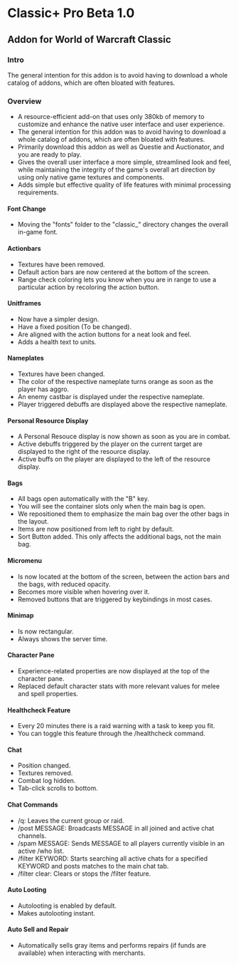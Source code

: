 # Classic+ Pro Beta 1.0

## Addon for World of Warcraft Classic

### Intro
The general intention for this addon is to avoid having to download a whole catalog of addons, which are often bloated with features.

### Overview
- A resource-efficient add-on that uses only 380kb of memory to customize and enhance the native user interface and user experience.
- The general intention for this addon was to avoid having to download a whole catalog of addons, which are often bloated with features.
- Primarily download this addon as well as Questie and Auctionator, and you are ready to play.
- Gives the overall user interface a more simple, streamlined look and feel, while maintaining the integrity of the game's overall art direction by using only native game textures and components.
- Adds simple but effective quality of life features with minimal processing requirements.

#### Font Change
- Moving the "fonts" folder to the "classic_" directory changes the overall in-game font.

#### Actionbars
- Textures have been removed.
- Default action bars are now centered at the bottom of the screen. 
- Range check coloring lets you know when you are in range to use a particular action by recoloring the action button.

#### Unitframes
- Now have a simpler design.
- Have a fixed position (To be changed).
- Are aligned with the action buttons for a neat look and feel.
- Adds a health text to units.

#### Nameplates
- Textures have been changed.
- The color of the respective nameplate turns orange as soon as the player has aggro.
- An enemy castbar is displayed under the respective nameplate.
- Player triggered debuffs are displayed above the respective nameplate.

#### Personal Resource Display
- A Personal Resouce display is now shown as soon as you are in combat.
- Active debuffs triggered by the player on the current target are displayed to the right of the resource display.
- Active buffs on the player are displayed to the left of the resource display.

#### Bags
- All bags open automatically with the "B" key.
- You will see the container slots only when the main bag is open.
- We repositioned them to emphasize the main bag over the other bags in the layout.
- Items are now positioned from left to right by default.
- Sort Button added. This only affects the additional bags, not the main bag.

#### Micromenu
- Is now located at the bottom of the screen, between the action bars and the bags, with reduced opacity.
- Becomes more visible when hovering over it.
- Removed buttons that are triggered by keybindings in most cases.

#### Minimap
- Is now rectangular.
- Always shows the server time.

#### Character Pane
- Experience-related properties are now displayed at the top of the character pane.
- Replaced default character stats with more relevant values for melee and spell properties.

#### Healthcheck Feature
- Every 20 minutes there is a raid warning with a task to keep you fit.
- You can toggle this feature through the /healthcheck command.

#### Chat
- Position changed.
- Textures removed.
- Combat log hidden.
- Tab-click scrolls to bottom.

#### Chat Commands
- /q: Leaves the current group or raid.
- /post MESSAGE: Broadcasts MESSAGE in all joined and active chat channels.
- /spam MESSAGE: Sends MESSAGE to all players currently visible in an active /who list.
- /filter KEYWORD: Starts searching all active chats for a specified KEYWORD and posts matches to the main chat tab.
- /filter clear: Clears or stops the /filter feature.

#### Auto Looting
- Autolooting is enabled by default.
- Makes autolooting instant.

#### Auto Sell and Repair
- Automatically sells gray items and performs repairs (if funds are available) when interacting with merchants.
